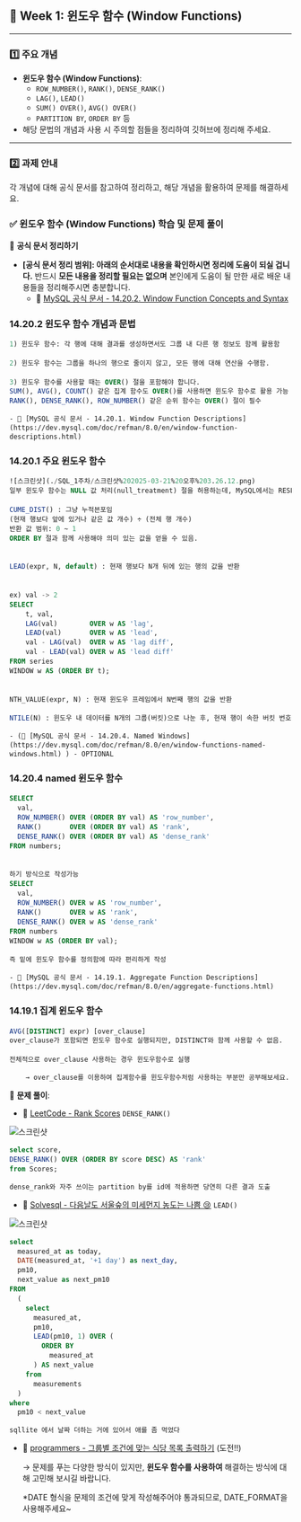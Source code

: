 ## **📌 Week 1: 윈도우 함수 (Window Functions)**

---

### **1️⃣ 주요 개념**

- **윈도우 함수 (Window Functions)**:
    - `ROW_NUMBER()`, `RANK()`, `DENSE_RANK()`
    - `LAG()`, `LEAD()`
    - `SUM() OVER()`, `AVG() OVER()`
    - `PARTITION BY`, `ORDER BY` 등
- 해당 문법의 개념과 사용 시 주의할 점들을 정리하여 깃허브에 정리해 주세요.

---

### **2️⃣ 과제 안내**

각 개념에 대해 공식 문서를 참고하여 정리하고, 해당 개념을 활용하여 문제를 해결하세요.

### **✅ 윈도우 함수 (Window Functions) 학습 및 문제 풀이**

📖 **공식 문서 정리하기**

- **[공식 문서 정리 범위]: 아래의 순서대로 내용을 확인하시면 정리에 도움이 되실 겁니다.** 반드시 **모든 내용을 정리할 필요는 없으며** 본인에게 도움이 될 만한 새로 배운 내용들을 정리해주시면 충분합니다.
    - 🔗 [MySQL 공식 문서 - 14.20.2. Window Function Concepts and Syntax](https://dev.mysql.com/doc/refman/8.0/en/window-functions-usage.html)

### 14.20.2 윈도우 함수 개념과 문법

```sql
1) 윈도우 함수: 각 행에 대해 결과를 생성하면서도 그룹 내 다른 행 정보도 함께 활용함

2) 윈도우 함수는 그룹을 하나의 행으로 줄이지 않고, 모든 행에 대해 연산을 수행함.

3) 윈도우 함수를 사용할 때는 OVER() 절을 포함해야 합니다.
SUM(), AVG(), COUNT() 같은 집계 함수도 OVER()를 사용하면 윈도우 함수로 활용 가능
RANK(), DENSE_RANK(), ROW_NUMBER() 같은 순위 함수는 OVER() 절이 필수

```


    - 🔗 [MySQL 공식 문서 - 14.20.1. Window Function Descriptions](https://dev.mysql.com/doc/refman/8.0/en/window-function-descriptions.html)

### 14.20.1 주요 윈도우 함수

```sql
![스크린샷](./SQL_1주차/스크린샷%202025-03-21%20오후%203.26.12.png)
일부 윈도우 함수는 NULL 값 처리(null_treatment) 절을 허용하는데, MySQL에서는 RESPECT NULLS만 사용할 수 있습니다.

CUME_DIST() : 그냥 누적븐포임
(현재 행보다 앞에 있거나 같은 값 개수) ÷ (전체 행 개수)
반환 값 범위: 0 ~ 1
ORDER BY 절과 함께 사용해야 의미 있는 값을 얻을 수 있음.


LEAD(expr, N, default) : 현재 행보다 N개 뒤에 있는 행의 값을 반환


ex) val -> 2
SELECT
    t, val,
    LAG(val)        OVER w AS 'lag',
    LEAD(val)       OVER w AS 'lead',
    val - LAG(val)  OVER w AS 'lag diff',
    val - LEAD(val) OVER w AS 'lead diff'
FROM series
WINDOW w AS (ORDER BY t);


NTH_VALUE(expr, N) : 현재 윈도우 프레임에서 N번째 행의 값을 반환

NTILE(N) : 윈도우 내 데이터를 N개의 그룹(버킷)으로 나눈 후, 현재 행이 속한 버킷 번호를 반환


```



    - (🔗 [MySQL 공식 문서 - 14.20.4. Named Windows](https://dev.mysql.com/doc/refman/8.0/en/window-functions-named-windows.html) ) - OPTIONAL

### 14.20.4 named 윈도우 함수
```sql
SELECT
  val,
  ROW_NUMBER() OVER (ORDER BY val) AS 'row_number',
  RANK()       OVER (ORDER BY val) AS 'rank',
  DENSE_RANK() OVER (ORDER BY val) AS 'dense_rank'
FROM numbers;


하기 방식으로 작성가능
SELECT
  val,
  ROW_NUMBER() OVER w AS 'row_number',
  RANK()       OVER w AS 'rank',
  DENSE_RANK() OVER w AS 'dense_rank'
FROM numbers
WINDOW w AS (ORDER BY val);

즉 밑에 윈도우 함수를 정의함에 따라 편리하게 작성


```


    - 🔗 [MySQL 공식 문서 - 14.19.1. Aggregate Function Descriptions](https://dev.mysql.com/doc/refman/8.0/en/aggregate-functions.html)

### 14.19.1 집계 윈도우 함수

```sql
AVG([DISTINCT] expr) [over_clause]
over_clause가 포함되면 윈도우 함수로 실행되지만, DISTINCT와 함께 사용할 수 없음.

전체적으로 over_clause 사용하는 경우 윈도우함수로 실행

```
        → over_clause를 이용하여 집계함수를 윈도우함수처럼 사용하는 부분만 공부해보세요.
        

📝 **문제 풀이**:

- 🔗 [LeetCode - Rank Scores](https://leetcode.com/problems/rank-scores/description/) `DENSE_RANK()`


![스크린샷](./SQL_1주차/스크린샷%202025-03-21%20오후%203.08.38.png)


```sql
select score, 
DENSE_RANK() OVER (ORDER BY score DESC) AS 'rank'
from Scores;
```

```
dense_rank와 자주 쓰이는 partition by를 id에 적용하면 당연히 다른 결과 도출
```


- 🔗 [Solvesql - 다음날도 서울숲의 미세먼지 농도는 나쁨 😢](https://solvesql.com/problems/bad-finedust-measure/) `LEAD()`

![스크린샷](./SQL_1주차/스크린샷%202025-03-21%20오후%2010.21.02.png)


```sql
select
  measured_at as today,
  DATE(measured_at, '+1 day') as next_day,
  pm10,
  next_value as next_pm10
FROM
  (
    select
      measured_at,
      pm10,
      LEAD(pm10, 1) OVER (
        ORDER BY
          measured_at
      ) AS next_value
    from
      measurements
  )
where
  pm10 < next_value
```

```
sqllite 에서 날짜 더하는 거에 있어서 애를 좀 먹었다
```


- 🔗 [programmers - 그룹별 조건에 맞는 식당 목록 출력하기](https://school.programmers.co.kr/learn/courses/30/lessons/131124) (도전!!)
    
    → 문제를 푸는 다양한 방식이 있지만, **윈도우 함수를 사용하여** 해결하는 방식에 대해 고민해 보시길 바랍니다.
    
    *DATE 형식을 문제의 조건에 맞게 작성해주어야 통과되므로, DATE_FORMAT을 사용해주세요~